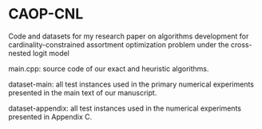 # CAOP-CNL
Code and datasets for my research paper on algorithms development for cardinality-constrained assortment optimization problem under the cross-nested logit model

main.cpp: source code of our exact and heuristic algorithms.

dataset-main: all test instances used in the primary numerical experiments presented in the main text of our manuscript.

dataset-appendix: all test instances used in the numerical experiments presented in Appendix C.
